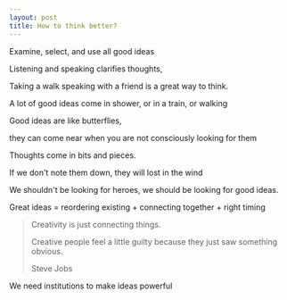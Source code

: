 ```yaml
---
layout: post
title: How to think better?
---
```



Examine, select, and use all good ideas  

Listening and speaking clarifies thoughts, 

Taking a walk speaking with a friend is a great way to think. 

A lot of good ideas come in shower, or in a train, or walking

Good ideas are like butterflies, 

they can come near when you are not consciously looking for them 

Thoughts come in bits and pieces. 

If we don't note them down, they will lost in the wind

We shouldn't be looking for heroes, we should be looking for good ideas.

Great ideas = reordering existing + connecting together + right timing

> Creativity is just connecting things. 
> 
> Creative people feel a little guilty because they just saw something obvious. 
> 
> Steve Jobs

We need institutions to make ideas powerful 



